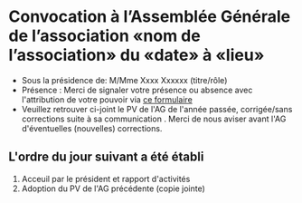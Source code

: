 # Convocation à l’Assemblée Générale de l’association «nom de l’association» du «date» à «lieu»
* Sous la présidence de: M/Mme Xxxx Xxxxxx (titre/rôle)
* Présence : Merci de signaler votre présence ou absence avec l'attribution de votre pouvoir via [ce formulaire](https://framaforms.org/)
* Veuillez retrouver ci-joint le PV de l'AG de l'année passée, corrigée/sans corrections suite à sa communication <date envoi>. Merci de nous aviser avant l'AG d'éventuelles (nouvelles) corrections.

## L'ordre du jour suivant a été établi
1. Acceuil par le président et rapport d'activités
2. Adoption du PV de l'AG précédente (copie jointe)
